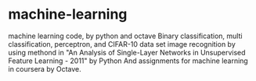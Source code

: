 # machine-learning
machine learning code, by python and octave
Binary classification, multi classification, perceptron, and CIFAR-10 data set image recognition by using methond in
"An Analysis of Single-Layer Networks in Unsupervised Feature Learning - 2011" by Python
And assignments for machine learning in coursera by Octave.


